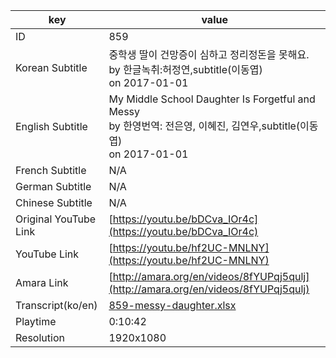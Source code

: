 |  key  |  value  |
|-------|---------|
| ID            | 859 |
| Korean Subtitle | 중학생 딸이 건망증이 심하고 정리정돈을 못해요.<br>by 한글녹취:허정연,subtitle(이동엽)<br>on 2017-01-01<br>|
| English Subtitle | My Middle School Daughter Is Forgetful and Messy<br>by 한영번역: 전은영, 이혜진, 김연우,subtitle(이동엽)<br>on 2017-01-01<br>|
| French Subtitle | N/A |
| German Subtitle | N/A |
| Chinese Subtitle | N/A |
| Original YouTube Link  | [https://youtu.be/bDCva_IOr4c](https://youtu.be/bDCva_IOr4c) |
| YouTube Link  | [https://youtu.be/hf2UC-MNLNY](https://youtu.be/hf2UC-MNLNY) |
| Amara Link    | [http://amara.org/en/videos/8fYUPqj5qulj](http://amara.org/en/videos/8fYUPqj5qulj) |
| Transcript(ko/en) | [859-messy-daughter.xlsx](https://github.com/jungtosociety/dharma-qna/raw/master/sub/859/859-messy-daughter.xlsx) |
| Playtime | 0:10:42 |
| Resolution | 1920x1080|
